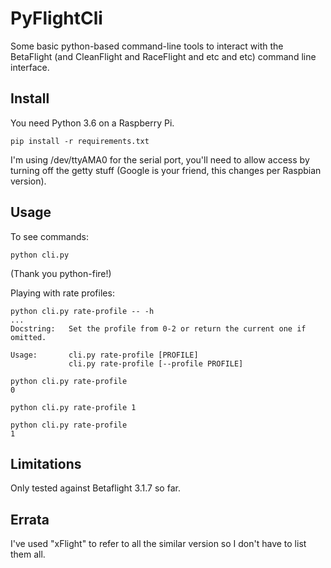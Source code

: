 # PyFlightCli

Some basic python-based command-line tools to interact with the BetaFlight
(and CleanFlight and RaceFlight and etc and etc) command line interface.

## Install

You need Python 3.6 on a Raspberry Pi.

    pip install -r requirements.txt

I'm using /dev/ttyAMA0 for the serial port, you'll need to allow access by
turning off the getty stuff (Google is your friend, this changes per Raspbian
version).

## Usage

To see commands:

    python cli.py

(Thank you python-fire!)

Playing with rate profiles:

    python cli.py rate-profile -- -h
    ...
    Docstring:   Set the profile from 0-2 or return the current one if omitted.

    Usage:       cli.py rate-profile [PROFILE]
                 cli.py rate-profile [--profile PROFILE]

    python cli.py rate-profile
    0

    python cli.py rate-profile 1

    python cli.py rate-profile
    1

## Limitations

Only tested against Betaflight 3.1.7 so far.

## Errata

I've used "xFlight" to refer to all the similar version so I don't have to
list them all.
